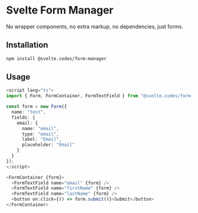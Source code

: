 # Svelte Form Manager

No wrapper components, no extra markup, no dependencies, just forms.

## Installation

```bash
npm install @svelte.codes/form-manager
```

## Usage

```ts
<script lang="ts">
import { Form, FormContainer, FormTextField } from "@svelte.codes/form-manager";

const form = new Form({
  name: "test",
  fields: {
    email: {
      name: "email",
      type: "email",
      label: "Email",
      placeholder: "Email"
    }
  }
});
</script>

<FormContainer {form}>
  <FormTextField name="email" {form} />
  <FormTextField name="firstName" {form} />
  <FormTextField name="lastName" {form} />
  <button on:click={() => form.submit()}>Submit</button>
</FormContainer>
```
